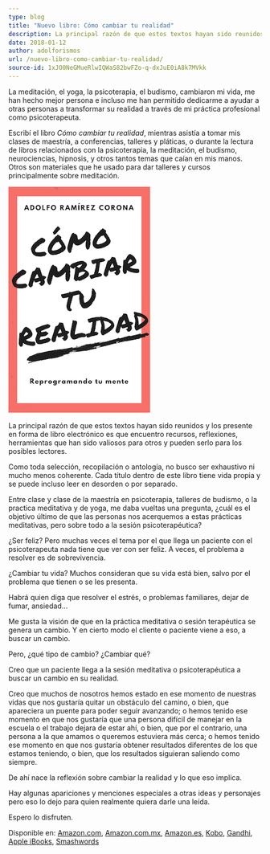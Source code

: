 ```yaml
---
type: blog
title: "Nuevo libro: Cómo cambiar tu realidad"
description: La principal razón de que estos textos hayan sido reunidos y los presente en forma de libro electrónico es que encuentro recursos, reflexiones, herramientas que han sido valiosos para otros y pueden serlo para los posibles lectores.
date: 2018-01-12
author: adolforismos
url: /nuevo-libro-como-cambiar-tu-realidad/
source-id: 1xJO0NeGMueRlwIQWaS82bwFZo-q-dxJuE0iA8k7MVkk
---
```



La meditación, el yoga, la psicoterapia, el budismo, cambiaron mi vida, me han hecho mejor persona e incluso me han permitido dedicarme a ayudar a otras personas a transformar su realidad a través de mi práctica profesional como psicoterapeuta.

Escribí el libro _Cómo cambiar tu realidad_, mientras asistía a tomar mis clases de maestría, a conferencias, talleres y pláticas, o durante la lectura de libros relacionados con la psicoterapia, la meditación, el budismo, neurociencias, hipnosis, y otros tantos temas que caían en mis manos. Otros son materiales que he usado para dar talleres y cursos principalmente sobre meditación.

![Cómo cambiar tu realidad](/img/como-cambiar-tu-realidad-th.png)

<!--more-->

La principal razón de que estos textos hayan sido reunidos y los presente en forma de libro electrónico es que encuentro recursos, reflexiones, herramientas que han sido valiosos para otros y pueden serlo para los posibles lectores.

Como toda selección, recopilación o antología, no busco ser exhaustivo ni mucho menos coherente. Cada título dentro de este libro tiene vida propia y se puede incluso leer en desorden o por separado.

Entre clase y clase de la maestría en psicoterapia, talleres de budismo, o la practica meditativa y de yoga, me daba vueltas una pregunta, ¿cuál es el objetivo último de que las personas nos acerquemos a estas prácticas meditativas, pero sobre todo a la sesión psicoterapéutica?

¿Ser feliz? Pero muchas veces el tema por el que llega un paciente con el psicoterapeuta nada tiene que ver con ser feliz. A veces, el problema a resolver es de sobrevivencia. 

¿Cambiar tu vida? Muchos consideran que su vida está bien, salvo por el problema que tienen o se les presenta.

Habrá quien diga que resolver el estrés, o problemas familiares, dejar de fumar, ansiedad…

Me gusta la visión de que en la práctica meditativa o sesión terapéutica se genera un cambio. Y en cierto modo el cliente o paciente viene a eso, a buscar un cambio.

Pero, ¿qué tipo de cambio? ¿Cambiar qué?

Creo que un paciente llega a la sesión meditativa o psicoterapéutica a buscar un cambio en su realidad. 

Creo que muchos de nosotros hemos estado en ese momento de nuestras vidas que nos gustaría quitar un obstáculo del camino, o bien, que apareciera un puente para poder seguir avanzando; o hemos tenido ese momento en que nos gustaría que una persona difícil de manejar en la escuela o el trabajo dejara de estar ahí, o bien, que por el contrario, una persona a la que amamos o queremos estuviera más cerca; o hemos tenido ese momento en que nos gustaría obtener resultados diferentes de los que estamos teniendo, o bien, que los resultados siguieran saliendo como siempre.

De ahí nace la reflexión sobre cambiar la realidad y lo que eso implica.

Hay algunas apariciones y menciones especiales a otras ideas y personajes pero eso lo dejo para quien realmente quiera darle una leída.

Espero lo disfruten.

Disponible en:
[Amazon.com](https://www.amazon.com/dp/B079F2KBNT), [Amazon.com.mx](https://www.amazon.com.mx/dp/B079F2KBNT), [Amazon.es](https://www.amazon.es/dp/B079F2KBNT), [Kobo](https://www.kobo.com/mx/es/ebook/como-cambiar-tu-realidad), [Gandhi](http://www.gandhi.com.mx/como-cambiar-tu-realidad), [Apple iBooks](https://itunes.apple.com/pa/book/c%C3%B3mo-cambiar-tu-realidad/id1340623823), [Smashwords](https://www.smashwords.com/books/view/778246)

